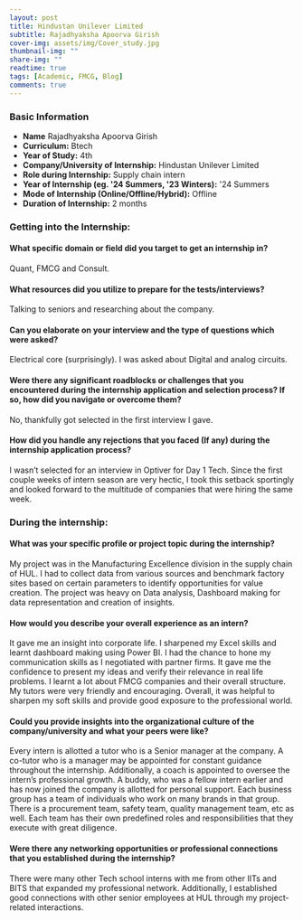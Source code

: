 ```yaml
---
layout: post
title: Hindustan Unilever Limited
subtitle: Rajadhyaksha Apoorva Girish
cover-img: assets/img/Cover_study.jpg
thumbnail-img: ""
share-img: ""
readtime: true
tags: [Academic, FMCG, Blog]
comments: true
---
```


### Basic Information

- **Name** Rajadhyaksha Apoorva Girish
- **Curriculum:** Btech
- **Year of Study:** 4th
- **Company/University of Internship:** Hindustan Unilever Limited
- **Role during Internship:** Supply chain intern
- **Year of Internship (eg. \'24 Summers, \'23 Winters):** '24 Summers
- **Mode of Internship (Online/Offline/Hybrid):** Offline
- **Duration of Internship:** 2 months

### Getting into the Internship:

#### What specific domain or field did you target to get an internship in?
Quant, FMCG and Consult.

#### What resources did you utilize to prepare for the tests/interviews?
Talking to seniors and researching about the company.

#### Can you elaborate on your interview and the type of questions which were asked?
Electrical core (surprisingly). I was asked about Digital and analog circuits.

#### Were there any significant roadblocks or challenges that you encountered during the internship application and selection process? If so, how did you navigate or overcome them?
No, thankfully got selected in the first interview I gave.

#### How did you handle any rejections that you faced (If any) during the internship application process?
I wasn’t selected for an interview in Optiver for Day 1 Tech. Since the first couple weeks of intern season
are very hectic, I took this setback sportingly and looked forward to the multitude of companies that were
hiring the same week.


### During the internship:

#### What was your specific profile or project topic during the internship?
My project was in the Manufacturing Excellence division in the supply chain of HUL. I had to collect
data from various sources and benchmark factory sites based on certain parameters to identify
opportunities for value creation. The project was heavy on Data analysis, Dashboard making for data
representation and creation of insights.

#### How would you describe your overall experience as an intern?
It gave me an insight into corporate life. I sharpened my Excel skills and learnt dashboard making using
Power BI. I had the chance to hone my communication skills as I negotiated with partner firms. It gave
me the confidence to present my ideas and verify their relevance in real life problems. I learnt a lot about
FMCG companies and their overall structure. My tutors were very friendly and encouraging. Overall, it
was helpful to sharpen my soft skills and provide good exposure to the professional world.

#### Could you provide insights into the organizational culture of the company/university and what your peers were like?
Every intern is allotted a tutor who is a Senior manager at the company. A co-tutor who is a manager may
be appointed for constant guidance throughout the internship. Additionally, a coach is appointed to
oversee the intern’s professional growth. A buddy, who was a fellow intern earlier and has now joined the
company is allotted for personal support. Each business group has a team of individuals who work on
many brands in that group. There is a procurement team, safety team, quality management team, etc as
well. Each team has their own predefined roles and responsibilities that they execute with great diligence.

#### Were there any networking opportunities or professional connections that you established during the internship?
There were many other Tech school interns with me from other IITs and BITS that expanded my
professional network. Additionally, I established good connections with other senior employees at HUL
through my project-related interactions.